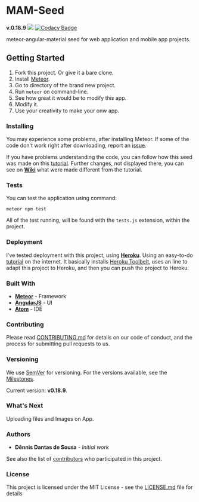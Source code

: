 # MAM-Seed
**v.0.18.9** ![](https://travis-ci.org/ddspog/MAM-Seed.svg?branch=master)
[![Codacy Badge](https://api.codacy.com/project/badge/Grade/964321c7f06c49b6b4d708981a155465)](https://www.codacy.com/app/ddspog/MAM-Seed?utm_source=github.com&amp;utm_medium=referral&amp;utm_content=ddspog/MAM-Seed&amp;utm_campaign=Badge_Grade)

meteor-angular-material seed for web application and mobile app
projects.

## Getting Started

1. Fork this project. Or give it a bare clone.
2. Install [Meteor](https://www.meteor.com/install).
3. Go to directory of the brand new project.
4. Run `meteor` on command-line.
5. See how great it would be to modify this app.
6. Modify it.
7. Use your creativity to make your onw app.

### Installing

You may experience some problems, after installing Meteor. If some of
the code don't work right after downloading, report an
 [issue](https://github.com/ddspog/MAM-Seed/issues/new).

 If you have problems understanding the code, you can follow how this
 seed was made on this
  [tutorial](http://www.angular-meteor.com/tutorials/socially/angular1/bootstrapping).
 Further changes, not displayed there, you can see on [**Wiki**](https://github.com/ddspog/MAM-Seed/wiki)
 what were made different from the tutorial.

### Tests

You can test the application using command:
```
meteor npm test
```
All of the test running, will be found with the `tests.js` extension,
within the project.

### Deployment

I've tested deployment with this project, using [**Heroku**](https://dashboard.heroku.com/).
Using an easy-to-do
 [tutorial](http://justmeteor.com/blog/deploy-to-production-on-heroku/)
 on the internet. It basically installs
 [Heroku Toolbelt](https://toolbelt.heroku.com/), uses an line to
 adapt this project to Heroku, and then you can push the project to
 Heroku.

### Built With

* [**Meteor**](https://www.meteor.com/) - Framework
* [**AngularJS**](https://angularjs.org) - UI
* [**Atom**](https://atom.io/) - IDE

### Contributing

Please read [CONTRIBUTING.md](https://github.com/ddspog/MAM-Seed/blob/master/.github/CONTRIBUTING.md) for details on our code of conduct, and the process for submitting pull requests to us.

### Versioning

We use [SemVer](http://semver.org/) for versioning. For the versions available, see the [Milestones](https://github.com/ddspog/MAM-Seed/milestones).

Current version: **v0.18.9**.

### What's Next

Uploading files and Images on App.

### Authors

* **Dênnis Dantas de Sousa** - *Initial work*

See also the list of [contributors](https://github.com/ddspog/MAM-Seed/graphs/contributors) who participated in this project.

### License

This project is licensed under the MIT License - see the [LICENSE.md](https://github.com/ddspog/MAM-Seed/blob/master/.github/LICENSE.md) file for details
